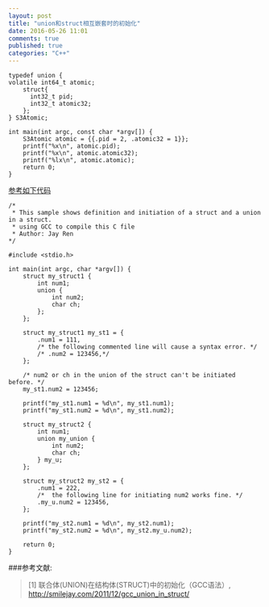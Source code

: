 ```yaml
---
layout: post
title: "union和struct相互嵌套时的初始化"
date: 2016-05-26 11:01
comments: true
published: true
categories: "C++"
---
```



	typedef union {
	volatile int64_t atomic;
		struct{
		  int32_t pid;
		  int32_t atomic32;
		};
	} S3Atomic;

	int main(int argc, const char *argv[]) {
		S3Atomic atomic = {{.pid = 2, .atomic32 = 1}};
		printf("%x\n", atomic.pid);
		printf("%x\n", atomic.atomic32);
		printf("%lx\n", atomic.atomic);
		return 0;
	}



[参考如下代码][1]


	/* 
	 * This sample shows definition and initiation of a struct and a union in a struct.
	 * using GCC to compile this C file
	 * Author: Jay Ren 
	*/

	#include <stdio.h>

	int main(int argc, char *argv[]) {
		struct my_struct1 {
			int num1;
			union {
				int num2;
				char ch;
			};
		};
		
		struct my_struct1 my_st1 = {
			.num1 = 111,
			/* the following commented line will cause a syntax error. */
			/* .num2 = 123456,*/
		};

		/* num2 or ch in the union of the struct can't be initiated before. */
		my_st1.num2 = 123456;

		printf("my_st1.num1 = %d\n", my_st1.num1);
		printf("my_st1.num2 = %d\n", my_st1.num2);
		
		struct my_struct2 {
			int num1;
			union my_union {
				int num2;
				char ch;
			} my_u;
		};
		
		struct my_struct2 my_st2 = {
			.num1 = 222,
			/*  the following line for initiating num2 works fine. */
			.my_u.num2 = 123456,
		};

		printf("my_st2.num1 = %d\n", my_st2.num1);
		printf("my_st2.num2 = %d\n", my_st2.my_u.num2);

		return 0;
	}


[1]: http://smilejay.com/2011/12/gcc_union_in_struct/ "联合体(UNION)在结构体(STRUCT)中的初始化（GCC语法）"

###参考文献:

>\[1] 联合体(UNION)在结构体(STRUCT)中的初始化（GCC语法）, <http://smilejay.com/2011/12/gcc_union_in_struct/>